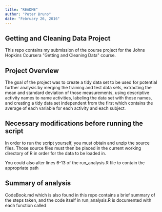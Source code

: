 ```yaml
---
title: "README"
author: "Peter Bruno"
date: "February 26, 2016"
---
```


## Getting and Cleaning Data Project

This repo contains my submission of the course project for the Johns Hopkins Coursera "Getting and Cleaning Data" course.

## Project Overview

The goal of the project was to create a tidy data set to be used for potential further analysis by merging the training and test data sets, extracting the mean and standard deviation of those measurements, using descriptive activity names to name activities, labeling the data set with those names, and creating a tidy data set independent from the first which contains the average of each variable for each activity and each subject. 

## Necessary modifications before running the script

In order to run the script yourself, you must obtain and unzip the source files. Those source files must then be placed in the current working directory of R in order for the data to be loaded in. 

You could also alter lines 6-13 of the run_analysis.R file to contain the appropriate path

## Summary of analysis
CodeBook.md which is also found in this repo contains a brief summary of the steps taken, and the code itself in run_analysis.R is documented with each function called